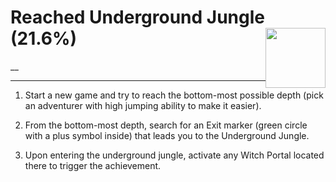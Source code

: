 # Reached Underground Jungle (21.6%) <img style="float: right;" src="https://cdn.cloudflare.steamstatic.com/steamcommunity/public/images/apps/881100/5183ddeee913f877125231433214d75809f2721b.jpg" width="96" height="96">

__

---

1. Start a new game and try to reach the bottom-most possible depth (pick an adventurer with high jumping ability to make it easier).

2. From the bottom-most depth, search for an Exit marker (green circle with a plus symbol inside) that leads you to the Underground Jungle.

3. Upon entering the underground jungle, activate any Witch Portal located there to trigger the achievement.